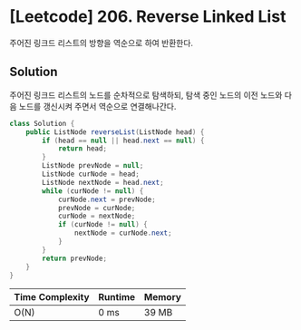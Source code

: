 # [Leetcode] 206. Reverse Linked List

주어진 링크드 리스트의 방향을 역순으로 하여 반환한다.

## Solution

주어진 링크드 리스트의 노드를 순차적으로 탐색하되, 탐색 중인 노드의 이전 노드와 다음 노드를 갱신시켜 주면서 역순으로 연결해나간다. 

```java
class Solution {
    public ListNode reverseList(ListNode head) {
        if (head == null || head.next == null) {
            return head;
        }
        ListNode prevNode = null;
        ListNode curNode = head;
        ListNode nextNode = head.next;
        while (curNode != null) {
            curNode.next = prevNode;
            prevNode = curNode;
            curNode = nextNode;
            if (curNode != null) {
                nextNode = curNode.next;
            }
        }
        return prevNode;
    }
}
```

| Time Complexity | Runtime | Memory |
|-----------------|---------|--------|
| O(N) | 0 ms | 39 MB |
